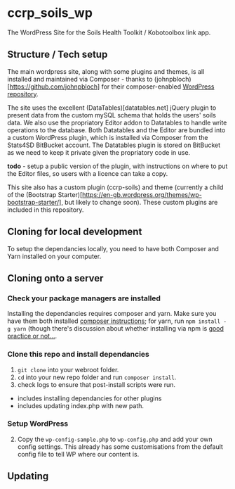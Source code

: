 # ccrp_soils_wp
The WordPress Site for the Soils Health Toolkit / Kobotoolbox link app.

## Structure / Tech setup
The main wordpress site, along with some plugins and themes, is all installed and maintained via Composer - thanks to (johnpbloch)[https://github.com/johnpbloch] for their composer-enabled [WordPress repository](https://github.com/johnpbloch/wordpress).

The site uses the excellent (DataTables)[datatables.net] jQuery plugin to present data from the custom mySQL schema that holds the users' soils data. We also use the propriatory Editor addon to Datatables to handle write operations to the database. Both Datatables and the Editor are bundled into a custom WordPress plugin, which is installed via Composer from the Stats4SD BitBucket account. The Datatables plugin is stored on BitBucket as we need to keep it private given the propriatory code in use. 

**todo** - setup a public version of the plugin, with instructions on where to put the Editor files, so users with a licence can take a copy.

This site also has a custom plugin (ccrp-soils) and theme (currently a child of the (Bootstrap Starter)[https://en-gb.wordpress.org/themes/wp-bootstrap-starter/], but likely to change soon). These custom plugins are included in this repository.

## Cloning for local development
To setup the dependancies locally, you need to have both Composer and Yarn installed on your computer.


## Cloning onto a server


### Check your package managers are installed
Installing the dependancies requires composer and yarn. Make sure you have them both installed [composer instructions](https://getcomposer.org/doc/00-intro.md#installation-linux-unix-macos); for yarn, run `npm install -g yarn` (though there's discussion about whether installing via npm is [good practice or not...](https://stackoverflow.com/questions/40025890/why-wouldnt-i-use-npm-to-install-yarn).


### Clone this repo and install dependancies
1. `git clone` into your webroot folder.
2. `cd` into your new repo folder and run `composer install`.
3. check logs to ensure that post-install scripts were run.
 - includes installing dependancies for other plugins
 - includes updating index.php with new path.

### Setup WordPress
2. Copy the `wp-config-sample.php` to `wp-config.php` and add your own config settings. This already has some customisations from the default config file to tell WP where our content is.

## Updating
